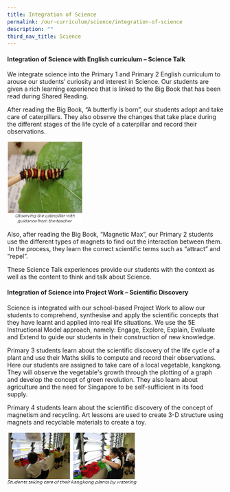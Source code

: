 ```yaml
---
title: Integration of Science
permalink: /our-curriculum/science/integration-of-science
description: ""
third_nav_title: Science
---
```

#### Integration of Science with English curriculum – Science Talk

We integrate science into the Primary 1 and Primary 2 English curriculum to arouse our students’ curiosity and interest in Science.  Our students are given a rich learning experience that is linked to the Big Book that has been read during Shared Reading.

After reading the Big Book, “A butterfly is born”, our students adopt and take care of caterpillars.  They also observe the changes that take place during the different stages of the life cycle of a caterpillar and record their observations.

<style>  
img {  
  display: block;  
  margin-left: auto;  
  margin-right: auto;  
}  
</style>  
<body><img src="/images/Integration%20of%20Science_1.png" alt="Integration of Science" style="width:35%;">  
  
</body>

Also, after reading the Big Book, “Magnetic Max”, our Primary 2 students use the different types of magnets to find out the interaction between them.  In the process, they learn the correct scientific terms such as “attract” and “repel”. 

These Science Talk experiences provide our students with the context as well as the content to think and talk about Science.

#### Integration of Science into Project Work – Scientific Discovery

Science is integrated with our school-based Project Work to allow our students to comprehend, synthesise and apply the scientific concepts that they have learnt and applied into real life situations.  We use the 5E Instructional Model approach, namely: Engage, Explore, Explain, Evaluate and Extend to guide our students in their construction of new knowledge. 

Primary 3 students learn about the scientific discovery of the life cycle of a plant and use their Maths skills to compute and record their observations.  Here our students are assigned to take care of a local vegetable, kangkong. They will observe the vegetable's growth through the plotting of a graph and develop the concept of green revolution. They also learn about agriculture and the need for Singapore to be self-sufficient in its food supply.  

Primary 4 students learn about the scientific discovery of the concept of magnetism and recycling. Art lessons are used to create 3-D structure using magnets and recyclable materials to create a toy.


<style>  
img {  
  display: block;  
  margin-left: auto;  
  margin-right: auto;  
}  
</style>  
<body><img src="/images/Integration%20of%20Science_2.png" alt="Integration of Science" style="width:60%;">  
  
</body>